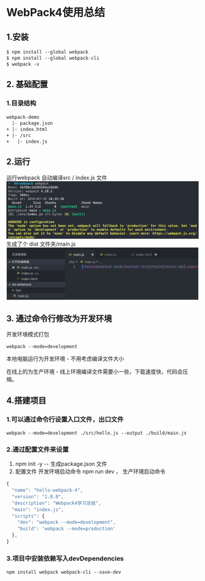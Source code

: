 # WebPack4使用总结
## 1.安装
```
$ npm install --global webpack
$ npm install --global webpack-cli
$ webpack -v
```

## 2. 基础配置

### 1.目录结构
```
webpack-demo
  |- package.json
+ |- index.html
+ |- /src
+   |- index.js
```
## 2.运行
运行webpack  自动编译src / index.js 文件
![image](https://github.com/FanWorldBegin/webpack-guilde/blob/master/images/1.png)
生成了个 dist 文件夹/main.js
![image](https://github.com/FanWorldBegin/webpack-guilde/blob/master/images/2.png)

## 3. 通过命令行修改为开发环境 
开发环境模式打包
```
webpack --mode=development
```
本地电脑运行为开发环境 - 不用考虑编译文件大小

在线上的为生产环境 - 线上环境编译文件需要小一些，下载速度快，代码会压缩。

## 4.搭建项目
### 1.可以通过命令行设置入口文件，出口文件
```
webpack --mode=development ./src/hello.js --output ./build/main.js
```
### 2.通过配置文件来设置
1. npm init -y  -- 生成package.json 文件
2. 配置文件  开发环境启动命令 npm run dev ， 生产环境启动命令
```javascript
{
  "name": "hello-webpack-4",
  "version": "1.0.0",
  "description": "Webpack4学习总结",
  "main": "index.js",
  "scripts": {
    "dev": "webpack --mode=development",
    "build": 'webpack --mode=production'
  },
}
```

### 3.项目中安装依赖写入devDependencies
```
npm install webpack webpack-cli --save-dev
```
